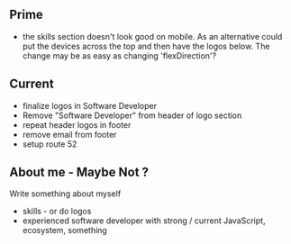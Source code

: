 ## Prime
- the skills section doesn't look good on mobile. As an alternative could put the devices across the top and then have the logos below. The change may be as easy as changing 'flexDirection'?

## Current
- finalize logos in Software Developer
- Remove "Software Developer" from header of logo section
- repeat header logos in footer
- remove email from footer
- setup route 52





## About me - Maybe Not ?
Write something about myself
- skills - or do logos
- experienced software developer with strong / current JavaScript, ecosystem, something
